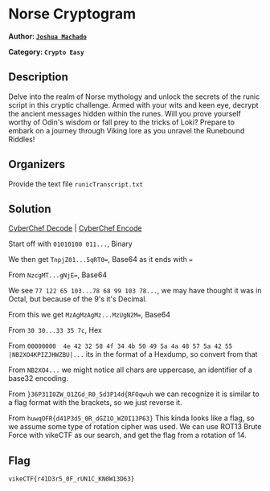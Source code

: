 # Norse Cryptogram

**Author: [`Joshua Machado`](https://github.com/JoshoTheMosho)**

**Category: `Crypto Easy`**

## Description

Delve into the realm of Norse mythology and unlock the secrets of the runic script in this cryptic challenge. Armed with your wits and keen eye, decrypt the ancient messages hidden within the runes. Will you prove yourself worthy of Odin's wisdom or fall prey to the tricks of Loki? Prepare to embark on a journey through Viking lore as you unravel the Runebound Riddles!

## Organizers

Provide the text file `runicTranscript.txt`

## Solution

[CyberChef Decode](<https://gchq.github.io/CyberChef/#recipe=From_Binary('Space',8)From_Base64('A-Za-z0-9%2B/%3D',true,false)From_Base64('A-Za-z0-9%2B/%3D',true,false)From_Decimal('Space',false)From_Base64('A-Za-z0-9%2B/%3D',true,false)From_Hex('Auto')From_Hexdump()From_Base32('A-Z2-7%3D',true)ROT13_Brute_Force(true,true,false,100,0,true,'')>)
|
[CyberChef Encode](<https://gchq.github.io/CyberChef/#recipe=ROT13(true,true,false,12)To_Base32('A-Z2-7%3D')To_Hexdump(16,false,false,false)To_Hex('Space',0)To_Base64('A-Za-z0-9%2B/%3D')To_Decimal('Space',false)To_Base64('A-Za-z0-9%2B/%3D')To_Base64('A-Za-z0-9%2B/%3D')To_Binary('Space',8)&input=dmlrZUNURntyNDFEM3I1XzBGX3JVTjFDX0tOMFcxM0Q2M30>)

Start off with `01010100 011...`, Binary

We then get `TnpjZ01...5qRT0=`, Base64 as it ends with `=`

From `NzcgMT...gNjE=`, Base64

We see `77 122 65 103...78 68 99 103 78...`, we may have thought it was in Octal, but because of the 9's it's Decimal.

From this we get `MzAgMzAgMz...MzUgN2M=`, Base64

From `30 30...33 35 7c`, Hex

From `00000000  4e 42 32 58 4f 34 4b 50 49 5a 4a 48 57 5a 42 55  |NB2XO4KPIZJHWZBU|...` its in the format of a Hexdump, so convert from that

From `NB2XO4...` we might notice all chars are uppercase, an identifier of a base32 encoding.

From `}36P31I0ZW_O1ZGd_R0_5d3P14d{RFOqwuh` we can recognize it is similar to a flag format with the brackets, so we just reverse it.

From `huwqOFR{d41P3d5_0R_dGZ1O_WZ0I13P63}` This kinda looks like a flag, so we assume some type of rotation cipher was used. We can use ROT13 Brute Force with vikeCTF as our search, and get the flag from a rotation of 14.

## Flag

```
vikeCTF{r41D3r5_0F_rUN1C_KN0W13D63}
```
